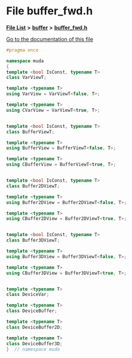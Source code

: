 

# File buffer\_fwd.h

[**File List**](files.md) **>** [**buffer**](dir_9b44f68c181db0b11e9502e462454d05.md) **>** [**buffer\_fwd.h**](buffer__fwd_8h.md)

[Go to the documentation of this file](buffer__fwd_8h.md)


```C++
#pragma once

namespace muda
{
template <bool IsConst, typename T>
class VarViewT;

template <typename T>
using VarView = VarViewT<false, T>;

template <typename T>
using CVarView = VarViewT<true, T>;


template <bool IsConst, typename T>
class BufferViewT;

template <typename T>
using BufferView = BufferViewT<false, T>;

template <typename T>
using CBufferView = BufferViewT<true, T>;


template <bool IsConst, typename T>
class Buffer2DViewT;

template <typename T>
using Buffer2DView = Buffer2DViewT<false, T>;

template <typename T>
using CBuffer2DView = Buffer2DViewT<true, T>;


template <bool IsConst, typename T>
class Buffer3DViewT;

template <typename T>
using Buffer3DView = Buffer3DViewT<false, T>;

template <typename T>
using CBuffer3DView = Buffer3DViewT<true, T>;


template <typename T>
class DeviceVar;

template <typename T>
class DeviceBuffer;

template <typename T>
class DeviceBuffer2D;

template <typename T>
class DeviceBuffer3D;
}  // namespace muda
```


